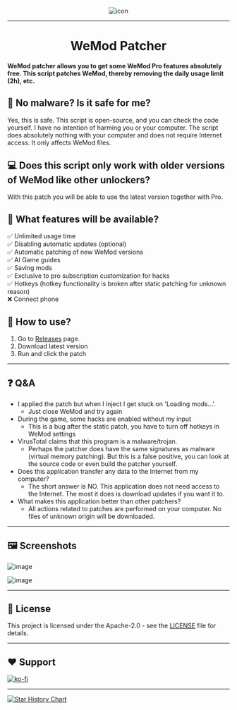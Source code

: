 <div align="center">

![icon](https://github.com/user-attachments/assets/35e85ecc-d2ff-425a-82d4-41a6c1ba8f47)




---
  <h1>WeMod Patcher</h1>
</div>

<h4>WeMod patcher allows you to get some WeMod Pro features absolutely free. This script patches WeMod, thereby removing the daily usage limit (2h), etc.</h4>

## 👾 No malware? Is it safe for me?

Yes, this is safe. This script is open-source, and you can check the code yourself. I have no intention of harming you or your computer. The script does absolutely nothing with your computer and does not require Internet access. It only affects WeMod files.

## 💻 Does this script only work with older versions of WeMod like other unlockers?

With this patch you will be able to use the latest version together with Pro.

## 💫  What features will be available?

✅ Unlimited usage time <br/>
✅ Disabling automatic updates (optional) <br/>
✅ Automatic patching of new WeMod versions <br/>
✅ AI Game guides <br/>
✅ Saving mods <br/>
✅ Exclusive to pro subscription customization for hacks <br/>
✅ Hotkeys (hotkey functionality is broken after static patching for unknown reason) <br/>
❌ Connect phone <br/>


## 👀 How to use?

1. Go to [Releases](https://github.com/k1tbyte/Wemod-Patcher/releases) page.
2. Download latest version
3. Run and click the patch

---

## ❓ Q&A

- I applied the patch but when I inject I get stuck on 'Loading mods...'.
  - Just close WeMod and try again
- During the game, some hacks are enabled without my input
  - This is a bug after the static patch, you have to turn off hotkeys in WeMod settings
- VirusTotal claims that this program is a malware/trojan.
  - Perhaps the patcher does have the same signatures as malware (virtual memory patching). But this is a false positive, you can look at the source code or even build the patcher yourself.
- Does this application transfer any data to the Internet from my computer?
  - The short answer is NO. This application does not need access to the Internet. The most it does is download updates if you want it to.
- What makes this application better than other patchers?
  - All actions related to patches are performed on your computer. No files of unknown origin will be downloaded.

---

## 🖼️ Screenshots
![image](https://github.com/user-attachments/assets/d6eca6dd-c98c-4c67-995b-8c86fce9a65c)

![image](https://github.com/user-attachments/assets/31d21954-bc44-4675-83c6-9294ab228bee)

---

## 📜 License
This project is licensed under the Apache-2.0 - see the [LICENSE](LICENSE.md) file for details.

---
## ❤️ Support
[![ko-fi](https://www.ko-fi.com/img/githubbutton_sm.svg)](https://ko-fi.com/kitbyte)

---

[![Star History Chart](https://api.star-history.com/svg?repos=k1tbyte/Wemod-Patcher&type=Date)](https://www.star-history.com/#k1tbyte/Wemod-Patcher&Date)
